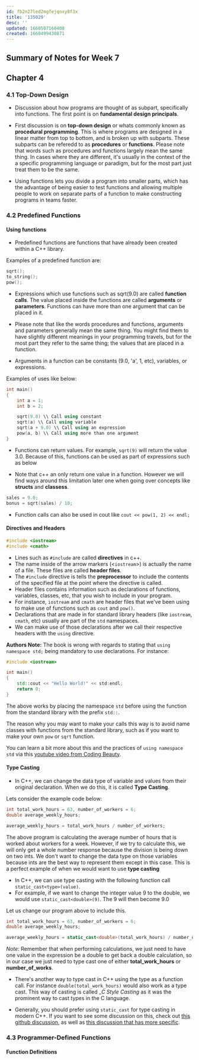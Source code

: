 ```yaml
---
id: fb2n27led2mgfejqnxy8f3x
title: '135029'
desc: ''
updated: 1660507160408
created: 1660499430871
---
```


## Summary of Notes for Week 7

## Chapter 4

### 4.1 Top-Down Design

- Discussion about how programs are thought of as subpart, specifically into functions. The first point is on __fundamental design principals__.

- First discussion is on __top-down design__ or whats commonly known as __procedural programming__. This is where programs are designed in a linear matter from top to bottom, and is broken up with subparts. These subparts can be referedd to as __procedures__ or __functions__. Please note that words such as procedures and functions largely mean the same thing. In cases where they are different, it's usually in the context of the a specific programming language or paradigm, but for the most part just treat them to be the same.

- Using functions lets you divide a program into smaller parts, which has the advantage of being easier to test functions and allowing multiple people to work on separate parts of a function to make constructing programs in teams faster.

### 4.2 Predefined Functions

#### Using functions

- Predefined functions are functions that have already been created within a C++ library.

Examples of a predefined function are:

```cpp
sqrt();
to_string();
pow();
```

- Expressions which use functions such as sqrt(9.0) are called __function calls__. The value placed inside the functions are called __arguments__ or __parameters__. Functions can have more than one argument that can be placed in it.

- Please note that like the words procedures and functions, arguments and parameters generally mean the same thing. You might find them to have slightly different meanings in your programming travels, but for the most part they refer to the same thing; the values that are placed in a function.

- Arguments in a function can be constants (9.0, 'a', 1, etc), variables, or expressions.

Examples of uses like below:

```cpp
int main()
{
    int a = 1;
    int b = 2;

    sqrt(9.0) \\ Call using constant
    sqrt(a) \\ Call using variable
    sqrt(a + 9.0) \\ Call using an expression
    pow(a, b) \\ Call using more than one argument
}
```

- Functions can return values. For example, `sqrt(9)` will return the value 3.0.  Because of this, functions can be used as part of expressions such as below

- Note that c++ an only return one value in a function. However we will find ways around this limitation later one when going over concepts like __structs__ and __classess__.

```cpp
sales = 9.0;
bonus = sqrt(sales) / 10;
```

- Function calls can also be used in cout like `cout << pow(1, 2) << endl;`

#### Directives and Headers

```cpp
#include <iostream>
#include <cmath>
```

- Lines such as `#include` are called __directives__ in c++.
- The name inside of the arrow markers (<`iostream`>) is actually the name of a file. These files are called __header files__.
- The `#include` directive is tells the __preprocessor__ to include the contents of the specified file at the point where the directive is called.
- Header files contains information such as declarations of functions, variables, classes, etc, that you wish to include in your program.
- For instance, `iostream` and `cmath` are header files that we've been using to make use of functions such as `cout` and `pow()`.
- Declarations that are made in for standard library headers (like `iostream`, `cmath`, etc) usually are part of the `std` namespaces.
- We can make use of those declarations after we call their respective headers with the `using` directive.

 __Authors Note:__ The book is wrong with regards to stating that `using namespace std;` being mandatory to use declarations. For instance:

```cpp
#include <iostream>

int main()
{
    std::cout << "Hello World!" << std:endl;
    return 0;
}
```

The above works by placing the namespace `std` before using the function from the standard library with the prefix `std::`.

The reason why you may want to make your calls this way is to avoid name classes with functions from the standard library, such as if you want to make your own `pow` or `sqrt` function.

You can learn a bit more about this and the practices of `using namespace std` via this [youtube video from Coding Beauty](https://www.youtube.com/watch?v=etQX4Mme2f4).

#### Type Casting

- In C++, we can change the data type of variable and values from their original declaration. When we do this, it is called __Type Casting__.

Lets consider the example code below:

```cpp
int total_work_hours = 63, number_of_workers = 6;
double average_weekly_hours;

average_weekly_hours = total_work_hours / number_of_workers;
```

The above program is calculating the average number of hours that is worked about workers for a week. However, if we try to calculate this, we will only get a whole number response because the division is being down on two ints. We don't want to change the data type on those variables because ints are the best way to represent them except in this case. This is a perfect example of when we would want to use __type casting__

- In C++, we can use type casting with the following function call `static_cast<type>(value)`.
- For example, if we want to change the integer value 9 to the double, we would use `static_cast<double>(9)`. The 9 will then become 9.0

Let us change our program above to include this.

```cpp
int total_work_hours = 63, number_of_workers = 6;
double average_weekly_hours;

average_weekly_hours = static_cast<double>(total_work_hours) / number_of_workers;
```

_Note:_ Remember that when performing calculations, we just need to have one value in the expression be a double to get back a double calculation, so in our case we just need to type cast one of either __total_work_hours__ or __number_of_works__.

- There's another way to type cast in C++ using the type as a function call. For instance `double(total_work_hours)` would also work as a type cast. This way of casting is called __C Style Casting_ as it was the prominent way to cast types in the C language.

- Generally, you should prefer using `static_cast` for type casting in modern C++. If you want to see some discussion on this, check out [this github discussion](https://stackoverflow.com/questions/1609163/what-is-the-difference-between-static-cast-and-c-style-casting), as well as [this discussion that has more specific](https://stackoverflow.com/questions/103512/why-use-static-castintx-instead-of-intx).

### 4.3 Programmer-Defined Functions

#### Function Definitions

